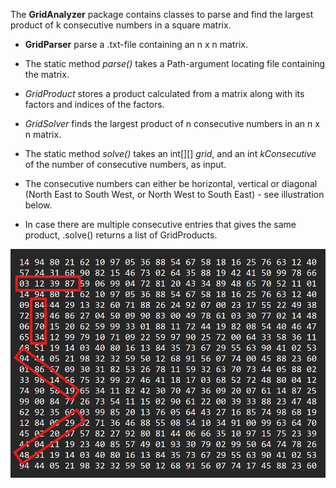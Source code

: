 The **GridAnalyzer** package contains classes to parse and find the largest product of k consecutive numbers in a square matrix.

- **GridParser** parse a .txt-file containing an n x n matrix. 
- The static method *parse()* takes a Path-argument locating file containing the matrix.

- *GridProduct* stores a product calculated from a matrix along with its factors and indices of the factors.

- *GridSolver* finds the largest product of n consecutive numbers in an n x n matrix.
- The static method *solve()* takes an int[][] *grid*, and an int *kConsecutive* of the number of consecutive numbers,  as input.   
- The consecutive numbers can either be horizontal, vertical or diagonal (North East to South West, or North West to South East) - see illustration below.
- In case there are multiple consecutive entries that gives the same product, .solve() returns a list of GridProducts.

![How consecutive numbers are calculated](illustration.png)
